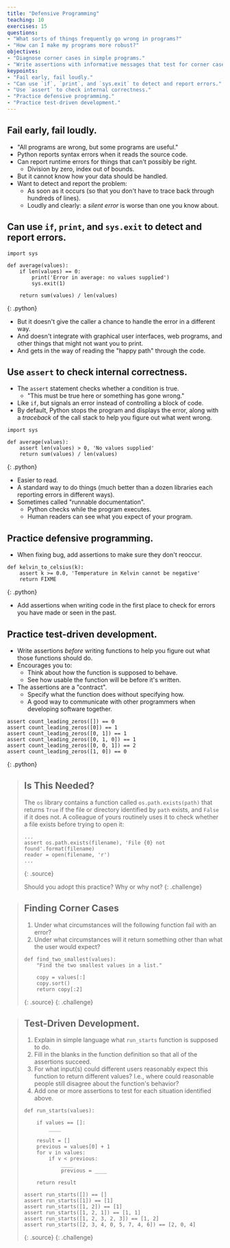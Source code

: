 ```yaml
---
title: "Defensive Programming"
teaching: 10
exercises: 15
questions:
- "What sorts of things frequently go wrong in programs?"
- "How can I make my programs more robust?"
objectives:
- "Diagnose corner cases in simple programs."
- "Write assertions with informative messages that test for corner cases in simple programs."
keypoints:
- "Fail early, fail loudly."
- "Can use `if`, `print`, and `sys.exit` to detect and report errors."
- "Use `assert` to check internal correctness."
- "Practice defensive programming."
- "Practice test-driven development."
---
```

## Fail early, fail loudly.

*   "All programs are wrong, but some programs are useful."
*   Python reports syntax errors when it reads the source code.
*   Can report runtime errors for things that can't possibly be right.
    *   Division by zero, index out of bounds.
*   But it cannot know how your data should be handled.
*   Want to detect and report the problem:
    *   As soon as it occurs (so that you don't have to trace back through hundreds of lines).
    *   Loudly and clearly: a *silent error* is worse than one you know about.

## Can use `if`, `print`, and `sys.exit` to detect and report errors.

~~~
import sys

def average(values):
    if len(values) == 0:
        print('Error in average: no values supplied')
        sys.exit(1)

    return sum(values) / len(values)
~~~
{: .python}

*   But it doesn't give the caller a chance to handle the error in a different way.
*   And doesn't integrate with graphical user interfaces, web programs,
    and other things that might not want you to print.
*   And gets in the way of reading the "happy path" through the code.

## Use `assert` to check internal correctness.

*   The `assert` statement checks whether a condition is true.
    *   "This must be true here or something has gone wrong."
*   Like `if`, but signals an error instead of controlling a block of code.
*   By default, Python stops the program and displays the error,
    along with a *traceback* of the call stack
    to help you figure out what went wrong.

~~~
import sys

def average(values):
    assert len(values) > 0, 'No values supplied'
    return sum(values) / len(values)
~~~
{: .python}

*   Easier to read.
*   A standard way to do things
    (much better than a dozen libraries each reporting errors in different ways).
*   Sometimes called "runnable documentation".
    *   Python checks while the program executes.
    *   Human readers can see what you expect of your program.

## Practice defensive programming.

*   When fixing bug,
    add assertions to make sure they don't reoccur.

~~~
def kelvin_to_celsius(k):
    assert k >= 0.0, 'Temperature in Kelvin cannot be negative'
    return FIXME
~~~
{: .python}

*   Add assertions when writing code in the first place
    to check for errors you have made or seen in the past.

## Practice test-driven development.

*   Write assertions *before* writing functions
    to help you figure out what those functions should do.
*   Encourages you to:
    *   Think about how the function is supposed to behave.
    *   See how usable the function will be before it's written.
*   The assertions are a "contract".
    *   Specify what the function does without specifying how.
    *   A good way to communicate with other programmers when developing software together.

~~~
assert count_leading_zeros([]) == 0
assert count_leading_zeros([0]) == 1
assert count_leading_zeros([0, 1]) == 1
assert count_leading_zeros([0, 1, 0]) == 1
assert count_leading_zeros([0, 0, 1]) == 2
assert count_leading_zeros([1, 0]) == 0
~~~
{: .python}

> ## Is This Needed?
>
> The `os` library contains a function called `os.path.exists(path)`
> that returns `True` if the file or directory identified by `path` exists,
> and `False` if it does not.
> A colleague of yours routinely uses it to check whether a file exists
> before trying to open it:
>
> ~~~
> ...
> assert os.path.exists(filename), 'File {0} not found'.format(filename)
> reader = open(filename, 'r')
> ...
> ~~~
> {: .source}
>
> Should you adopt this practice?
> Why or why not?
{: .challenge}

> ## Finding Corner Cases
>
> 1. Under what circumstances will the following function fail with an error?
> 2. Under what circumstances will it return something other than what the user would expect?
>
> ~~~
> def find_two_smallest(values):
>     "Find the two smallest values in a list."
>
>     copy = values[:]
>     copy.sort()
>     return copy[:2]
> ~~~
> {: .source}
{: .challenge}

> ## Test-Driven Development.
>
> 1. Explain in simple language what `run_starts` function is supposed to do.
> 2. Fill in the blanks in the function definition so that all of the assertions succeed.
> 3. For what input(s) could different users reasonably expect this 
>     function to return different values? I.e., where could reasonable people 
>     still disagree about the function's behavior?
> 4. Add one or more assertions to test for each situation identified above.
>
> ~~~
> def run_starts(values):
>
>     if values == []:
>         ____
>
>     result = []
>     previous = values[0] + 1
>     for v in values:
>         if v < previous:
>             ____
>             previous = ____
>
>     return result
>
> assert run_starts([]) == []
> assert run_starts([1]) == [1]
> assert run_starts([1, 2]) == [1]
> assert run_starts([1, 2, 1]) == [1, 1]
> assert run_starts([1, 2, 3, 2, 3]) == [1, 2]
> assert run_starts([2, 3, 4, 0, 5, 7, 4, 6]) == [2, 0, 4]
> ~~~
> {: .source}
{: .challenge}
